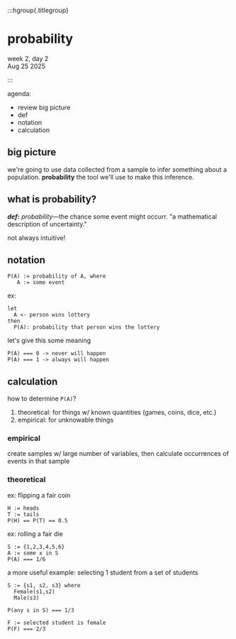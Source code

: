 :::hgroup{.titlegroup}

# probability

week 2, day 2 \
Aug 25 2025

:::

agenda:

- review big picture
- def
- notation
- calculation

## big picture

we're going to use data collected from a sample to infer something about a
population. **probability** the tool we'll use to make this inference.

## what is probability?

_**def:** probability_&mdash;the chance some event might occurr. "a
mathematical description of uncertainty."

not always intuitive!

## notation

```
P(A) := probability of A, where
   A := some event
```

ex:

```
let
  A <- person wins lottery
then
  P(A): probability that person wins the lottery
```

let's give this some meaning

```
P(A) === 0 -> never will happen
P(A) === 1 -> always will happen
```

## calculation

how to determine `P(A)`?

1. theoretical: for things w/ known quantities (games, coins, dice, etc.)
2. empirical: for unknowable things

### empirical

create samples w/ large number of variables, then calculate occurrences of events in that sample

### theoretical

ex: flipping a fair coin

```
H := heads
T := tails
P(H) == P(T) == 0.5
```

ex: rolling a fair die

```
S := {1,2,3,4,5,6}
A := some x in S
P(A) === 1/6
```

a more useful example: selecting 1 student from a set of students

```
S := {s1, s2, s3} where
  Female(s1,s2)
  Male(s3)

P(any s in S) === 1/3

F := selected student is female
P(F) === 2/3
```

